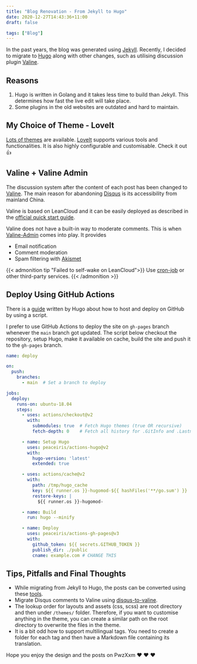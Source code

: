 ```yaml
---
title: "Blog Renovation - From Jekyll to Hugo"
date: 2020-12-27T14:43:36+11:00
draft: false

tags: ["Blog"]
---
```


In the past years, the blog was generated using [Jekyll](https://jekyllrb.com/).
Recently, I decided to migrate to [Hugo](https://gohugo.io/) along with other changes, such as utilising discussion plugin [Valine](https://valine.js.org/). 

<!--more--> 

## Reasons
1. Hugo is written in Golang and it takes less time to build than Jekyll. This determines how fast the live edit will take place.
1. Some plugins in the old websites are outdated and hard to maintain.

## My Choice of Theme - LoveIt
[Lots of themes](https://themes.gohugo.io/) are available.
[LoveIt](https://themes.gohugo.io/loveit/) supports various tools and functionalities.
It is also highly configurable and customisable.
Check it out :+1:

## Valine + Valine Admin
The discussion system after the content of each post has been changed to [Valine](https://valine.js.org/).
The main reason for abandoning [Disqus](https://disqus.com/) is its accessibility from mainland China.

Valine is based on LeanCloud and it can be easily deployed as described in the [official quick start guide](https://valine.js.org/en/quickstart.html).

Valine does not have a built-in way to moderate comments.
This is when [Valine-Admin](https://github.com/DesertsP/Valine-Admin) comes into play.
It provides

- Email notification
- Comment moderation
- Spam filtering with [Akismet](https://akismet.com/)


{{< admonition tip "Failed to self-wake on LeanCloud">}}
Use [cron-job](https://cron-job.org/en/) or other third-party services.
{{< /admonition >}}

## Deploy Using GitHub Actions
There is a [guide](https://gohugo.io/hosting-and-deployment/hosting-on-github/) written by Hugo about how to host and deploy on GitHub by using a script.

I prefer to use GitHub Actions to deploy the site on `gh-pages` branch whenever the `main` branch got updated. The script below checkout the repository, setup Hugo, make it available on cache, build the site and push it to the `gh-pages` branch.

```yaml
name: deploy

on:
  push:
    branches:
      - main  # Set a branch to deploy

jobs:
  deploy:
    runs-on: ubuntu-18.04
    steps:
      - uses: actions/checkout@v2
        with:
          submodules: true  # Fetch Hugo themes (true OR recursive)
          fetch-depth: 0    # Fetch all history for .GitInfo and .Lastmod

      - name: Setup Hugo
        uses: peaceiris/actions-hugo@v2
        with:
          hugo-version: 'latest'
          extended: true

      - uses: actions/cache@v2
        with:
          path: /tmp/hugo_cache
          key: ${{ runner.os }}-hugomod-${{ hashFiles('**/go.sum') }}
          restore-keys: |
            ${{ runner.os }}-hugomod-

      - name: Build
        run: hugo --minify

      - name: Deploy
        uses: peaceiris/actions-gh-pages@v3
        with:
          github_token: ${{ secrets.GITHUB_TOKEN }}
          publish_dir: ./public
          cname: example.com # CHANGE THIS
```

## Tips, Pitfalls and Final Thoughts

* While migrating from Jekyll to Hugo, the posts can be converted using these [tools](https://gohugo.io/tools/migrations/).
* Migrate Disqus comments to Valine using [disqus-to-valine](https://taosky.github.io/disqus-to-valine/).
* The lookup order for layouts and assets (css, scss) are root directory and then under `/themes/` folder. Therefore, if you want to customise anything in the theme, you can create a similar path on the root directory to overwrite the files in the theme.
* It is a bit odd how to support multilingual tags. You need to create a folder for each tag and then have a Markdown file containing its translation.

Hope you enjoy the design and the posts on PwzXxm :heart: :heart: :heart:
